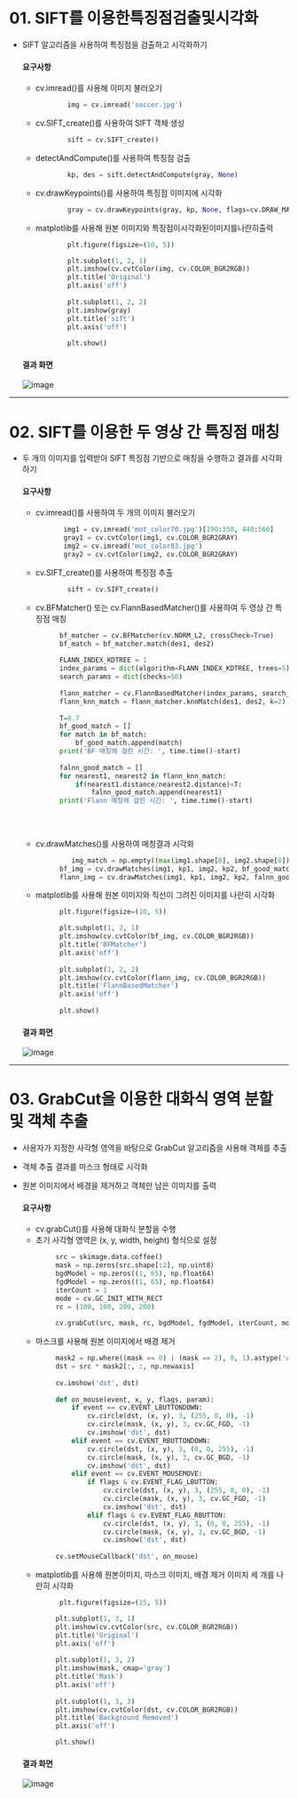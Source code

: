 # 01.  SIFT를 이용한특징점검출및시각화

- SIFT 알고리즘을 사용하여 특징점을 검출하고 시각화하기

    #### 요구사항
    - cv.imread()를 사용해 이미지 불러오기
      ```python
              img = cv.imread('soccer.jpg')
      ```
    - cv.SIFT_create()를 사용하여 SIFT 객체 생성
      ```python
              sift = cv.SIFT_create()
      ```
    - detectAndCompute()를 사용하여 특징점 검출
      ```python
              kp, des = sift.detectAndCompute(gray, None)    
      ```
    - cv.drawKeypoints()를 사용하여 특징점 이미지에 시각화
      ```python
              gray = cv.drawKeypoints(gray, kp, None, flags=cv.DRAW_MATCHES_FLAGS_DRAW_RICH_KEYPOINTS)    # 특징점을 이미지에 시각화
      ```
    - matplotlib를 사용해 원본 이미지와 특징점이시각화된이미지를나란히출력
      ```python
              plt.figure(figsize=(10, 5))

              plt.subplot(1, 2, 1)
              plt.imshow(cv.cvtColor(img, cv.COLOR_BGR2RGB))
              plt.title('Original')
              plt.axis('off')
              
              plt.subplot(1, 2, 2)
              plt.imshow(gray)
              plt.title('sift')
              plt.axis('off')
              
              plt.show()
      ```
          
  #### 결과 화면
  ![image](https://github.com/user-attachments/assets/0e5138a2-633b-4a8a-8d69-e05b1798c0f9)


---
      
# 02. SIFT를 이용한 두 영상 간 특징점 매칭

- 두 개의 이미지를 입력받아 SIFT 특징점 기반으로 매칭을 수행하고 결과를 시각화하기

    #### 요구사항
    - cv.imread()를 사용하여 두 개의 이미지 불러오기
       ```python
              img1 = cv.imread('mot_color70.jpg')[190:350, 440:560]
              gray1 = cv.cvtColor(img1, cv.COLOR_BGR2GRAY)
              img2 = cv.imread('mot_color83.jpg')
              gray2 = cv.cvtColor(img2, cv.COLOR_BGR2GRAY)
       ```
    - cv.SIFT_create()를 사용하여 특징점 추출
      ```python
              sift = cv.SIFT_create()
      ```
    - cv.BFMatcher() 또는 cv.FlannBasedMatcher()를 사용하여 두 영상 간 특징점 매칭
      ```python
            bf_matcher = cv.BFMatcher(cv.NORM_L2, crossCheck=True)
            bf_match = bf_matcher.match(des1, des2)
            
            FLANN_INDEX_KDTREE = 1
            index_params = dict(algorithm=FLANN_INDEX_KDTREE, trees=5)
            search_params = dict(checks=50)
            
            flann_matcher = cv.FlannBasedMatcher(index_params, search_params)    # FlannBasedMatcher() 사용
            flann_knn_match = flann_matcher.knnMatch(des1, des2, k=2)
            
            T=0.7
            bf_good_match = []
            for match in bf_match:
                bf_good_match.append(match)
            print('BF 매칭에 걸린 시간: ', time.time()-start)
            
            falnn_good_match = []
            for nearest1, nearest2 in flann_knn_match:
                if(nearest1.distance/nearest2.distance)<T:
                    falnn_good_match.append(nearest1)
            print('Flann 매칭에 걸린 시간: ', time.time()-start)
            
            
           
      ```
    - cv.drawMatches()를 사용하여 매칭결과 시각화
      ```python
               img_match = np.empty((max(img1.shape[0], img2.shape[0]), img1.shape[1]+img2.shape[1], 3), dtype=np.uint8)
            bf_img = cv.drawMatches(img1, kp1, img2, kp2, bf_good_match, img_match, flags=cv.DrawMatchesFlags_NOT_DRAW_SINGLE_POINTS)
            flann_img = cv.drawMatches(img1, kp1, img2, kp2, falnn_good_match, img_match, flags=cv.DrawMatchesFlags_NOT_DRAW_SINGLE_POINTS)

      ```
    - matplotlib를 사용해 원본 이미지와 직선이 그려진 이미지를 나란히 시각화
      ```python
            plt.figure(figsize=(10, 5))

            plt.subplot(1, 2, 1)
            plt.imshow(cv.cvtColor(bf_img, cv.COLOR_BGR2RGB))
            plt.title('BFMatcher')
            plt.axis('off')
            
            plt.subplot(1, 2, 2)
            plt.imshow(cv.cvtColor(flann_img, cv.COLOR_BGR2RGB))
            plt.title('FlannBasedMatcher')
            plt.axis('off')
            
            plt.show()
      ```

  #### 결과 화면
  ![image](https://github.com/user-attachments/assets/5a2c79f1-662c-41dd-9619-969343484cb2)


---

# 03. GrabCut을 이용한 대화식 영역 분할 및 객체 추출
- 사용자가 지정한 사각형 영역을 바탕으로 GrabCut 알고리즘을 사용해 객체를 추출
- 객체 추출 결과를 마스크 형태로 시각화
- 원본 이미지에서 배경을 제거하고 객체만 남은 이미지를 출력

    #### 요구사항
     - cv.grabCut()를 사용해 대화식 분할을 수행
     - 초기 사각형 영역은 (x, y, width, height) 형식으로 설정
       ```python
            src = skimage.data.coffee()
            mask = np.zeros(src.shape[:2], np.uint8)
            bgdModel = np.zeros((1, 65), np.float64)
            fgdModel = np.zeros((1, 65), np.float64)
            iterCount = 1
            mode = cv.GC_INIT_WITH_RECT
            rc = (100, 100, 200, 200)
            
            cv.grabCut(src, mask, rc, bgdModel, fgdModel, iterCount, mode)
       ```
     - 마스크를 사용해 원본 이미지에서 배경 제거
       ```python
            mask2 = np.where((mask == 0) | (mask == 2), 0, 1).astype('uint8')
            dst = src * mask2[:, :, np.newaxis]
            
            cv.imshow('dst', dst)
            
            def on_mouse(event, x, y, flags, param):
                if event == cv.EVENT_LBUTTONDOWN:
                    cv.circle(dst, (x, y), 3, (255, 0, 0), -1)
                    cv.circle(mask, (x, y), 3, cv.GC_FGD, -1)
                    cv.imshow('dst', dst)
                elif event == cv.EVENT_RBUTTONDOWN:
                    cv.circle(dst, (x, y), 3, (0, 0, 255), -1)
                    cv.circle(mask, (x, y), 3, cv.GC_BGD, -1)
                    cv.imshow('dst', dst)
                elif event == cv.EVENT_MOUSEMOVE:
                    if flags & cv.EVENT_FLAG_LBUTTON:
                        cv.circle(dst, (x, y), 3, (255, 0, 0), -1)
                        cv.circle(mask, (x, y), 3, cv.GC_FGD, -1)
                        cv.imshow('dst', dst)
                    elif flags & cv.EVENT_FLAG_RBUTTON:
                        cv.circle(dst, (x, y), 3, (0, 0, 255), -1)
                        cv.circle(mask, (x, y), 3, cv.GC_BGD, -1)
                        cv.imshow('dst', dst)
                        
            cv.setMouseCallback('dst', on_mouse)
       ```
     - matplotlib를 사용해 원본이미지, 마스크 이미지, 배경 제거 이미지 세 개를 나란히 시각화
       ```python
             plt.figure(figsize=(15, 5))

            plt.subplot(1, 3, 1)
            plt.imshow(cv.cvtColor(src, cv.COLOR_BGR2RGB))
            plt.title('Original')
            plt.axis('off')
            
            plt.subplot(1, 3, 2)
            plt.imshow(mask, cmap='gray')
            plt.title('Mask')
            plt.axis('off')
            
            plt.subplot(1, 3, 3)
            plt.imshow(cv.cvtColor(dst, cv.COLOR_BGR2RGB))
            plt.title('Background Removed')
            plt.axis('off')

            plt.show()
       ```

  #### 결과 화면
  ![image](https://github.com/user-attachments/assets/f3cf3954-47b0-4c5e-b0aa-df23e3de0310)



